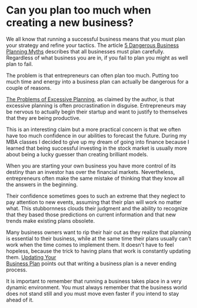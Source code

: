# Can you plan too much when creating a new business?

We all know that running a successful business means that you must plan your strategy and refine your tactics. The article <a href="http://bsng.lithium.com/t5/The-Industry-Word/5-Dangerous-Business-Planning-Myths/ba-p/5781">5 Dangerous Business Planning Myths</a> describes that all businesses must plan carefully. Regardless of what business you are in, if you fail to plan you might as well plan to fail.

The problem is that entrepreneurs can often plan too much. Putting too much time and energy into a business plan can actually be dangerous for a couple of reasons.

<a href="http://www.paulstips.com/brainbox/pt/home.nsf/link/31102006-The-problems-of-excessive-planning">The Problems of Excessive Planning</a>, as claimed by the author, is that excessive planning is often procrastination in disguise. Entrepreneurs may be nervous to actually begin their startup and want to justify to themselves that they are being productive.

This is an interesting claim but a more practical concern is that we often have too much confidence in our abilities to forecast the future. During my MBA classes I decided to give up my dream of going into finance because I learned that being successful investing in the stock market is usually more about being a lucky guesser than creating brilliant models.

When you are starting your own business you have more control of its destiny than an investor has over the financial markets. Nevertheless, entrepreneurs often make the same mistake of thinking that they know all the answers in the beginning. 

Their confidence sometimes goes to such an extreme that they neglect to pay attention to new events, assuming that their plan will work no matter what. This stubbornness clouds their judgment and the ability to recognize that they based those predictions on current information and that new trends make existing plans obsolete.

Many business owners want to rip their hair out as they realize that planning is essential to their business, while at the same time their plans usually can't work when the time comes to implement them. It doesn't have to feel hopeless, because the trick to having plans that work is constantly updating them. <a href="http://www.entrepreneur.com/startingabusiness/businessplans/businessplancoachtimberry/article159552.html">Updating Your<br />
Business Plan</a> points out that writing a business plan is a never ending process.

It is important to remember that running a business takes place in a very dynamic environment. You must always remember that the business world does not stand still and you must move even faster if you intend to stay ahead of it.

